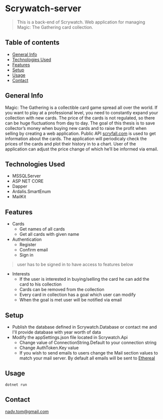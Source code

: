 # Scrywatch-server

>This is a back-end of Scrywatch. Web application for managing Magic: The Gathering card collection.
## Table of contents
* [General Info](#general-info)
* [Technologies Used](#technologies-used)
* [Features](#features)
* [Setup](#setup)
* [Usage](#usage)
* [Contact](#contact)

## General Info
Magic: The Gathering is a collectible card game spread all over the world. If
you want to play at a professional level, you need to constantly expand your
collection with new cards. The price of the cards is not regulated, so there can be
huge fluctuations from day to day. The goal of this thesis is to save collector’s
money when buying new cards and to raise the profit when selling by creating
a web application. Public API [scryfall.com](https://scryfall.com/docs/api) is used to get information about the
cards. The application will periodicaly check the prices of the cards and plot their
history in to a chart. User of the application can adjust the price change of which
he’ll be informed via email. 

## Technologies Used
* MSSQLServer
* ASP NET CORE
* Dapper
* Ardalis.SmartEnum
* MailKit

## Features
* Cards
  * Get names of all cards
  * Get all cards with given name
* Authentication
  * Register
  * Confirm email
  * Sign in
>user has to be signed in to have access to features below
* Interests
  * If the user is interested in buying/selling the card he can add the card to his collection
  * Cards can be removed from the collection
  * Every card in collection has a goal which user can modify
  * When the goal is met user will be notified via email

## Setup
* Publish the database defined in Scrywatch.Database or contact me and I'll provide database with year worth of data
* Modify the appSettings.json file located in Scrywatch.Api
  * Change value of ConnectionString.Default to your connection string
  * Change AuthToken.Key value
  * If you wish to send emails to users change the Mail section values to match your mail server. By default all emails will be sent to [Ethereal](https://ethereal.email/)

## Usage
`dotnet run`

## Contact
nadv.tom@gmail.com

